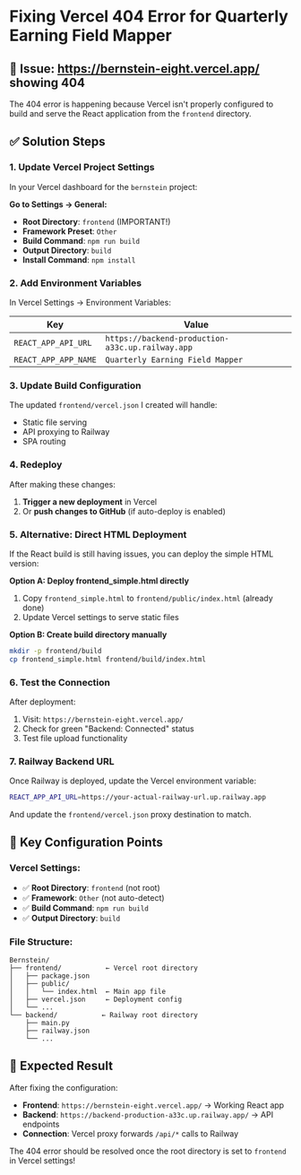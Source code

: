 # Fixing Vercel 404 Error for Quarterly Earning Field Mapper

## 🚨 Issue: https://bernstein-eight.vercel.app/ showing 404

The 404 error is happening because Vercel isn't properly configured to build and serve the React application from the `frontend` directory.

## ✅ Solution Steps

### **1. Update Vercel Project Settings**

In your Vercel dashboard for the `bernstein` project:

**Go to Settings → General:**
- **Root Directory**: `frontend` (IMPORTANT!)
- **Framework Preset**: `Other`
- **Build Command**: `npm run build`
- **Output Directory**: `build`
- **Install Command**: `npm install`

### **2. Add Environment Variables**

In Vercel Settings → Environment Variables:

| Key | Value |
|-----|-------|
| `REACT_APP_API_URL` | `https://backend-production-a33c.up.railway.app` |
| `REACT_APP_APP_NAME` | `Quarterly Earning Field Mapper` |

### **3. Update Build Configuration**

The updated `frontend/vercel.json` I created will handle:
- Static file serving
- API proxying to Railway
- SPA routing

### **4. Redeploy**

After making these changes:
1. **Trigger a new deployment** in Vercel
2. Or **push changes to GitHub** (if auto-deploy is enabled)

### **5. Alternative: Direct HTML Deployment**

If the React build is still having issues, you can deploy the simple HTML version:

**Option A: Deploy frontend_simple.html directly**
1. Copy `frontend_simple.html` to `frontend/public/index.html` (already done)
2. Update Vercel settings to serve static files

**Option B: Create build directory manually**
```bash
mkdir -p frontend/build
cp frontend_simple.html frontend/build/index.html
```

### **6. Test the Connection**

After deployment:
1. Visit: `https://bernstein-eight.vercel.app/`
2. Check for green "Backend: Connected" status
3. Test file upload functionality

### **7. Railway Backend URL**

Once Railway is deployed, update the Vercel environment variable:
```bash
REACT_APP_API_URL=https://your-actual-railway-url.up.railway.app
```

And update the `frontend/vercel.json` proxy destination to match.

## 🔧 Key Configuration Points

### **Vercel Settings:**
- ✅ **Root Directory**: `frontend` (not root)
- ✅ **Framework**: `Other` (not auto-detect)
- ✅ **Build Command**: `npm run build`
- ✅ **Output Directory**: `build`

### **File Structure:**
```
Bernstein/
├── frontend/           ← Vercel root directory
│   ├── package.json
│   ├── public/
│   │   └── index.html  ← Main app file
│   ├── vercel.json     ← Deployment config
│   └── ...
└── backend/           ← Railway root directory
    ├── main.py
    ├── railway.json
    └── ...
```

## 🎯 Expected Result

After fixing the configuration:
- **Frontend**: `https://bernstein-eight.vercel.app/` → Working React app
- **Backend**: `https://backend-production-a33c.up.railway.app/` → API endpoints
- **Connection**: Vercel proxy forwards `/api/*` calls to Railway

The 404 error should be resolved once the root directory is set to `frontend` in Vercel settings!
